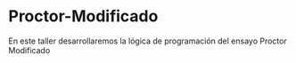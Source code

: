 # Proctor-Modificado
En este taller desarrollaremos la lógica de programación del ensayo Proctor Modificado

